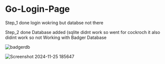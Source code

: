 # Go-Login-Page
Step_1 done login wokring but databse not there 

Step_2 done Database added (sqlite didnt work so went for cockroch it also didint work so not Working with 
Badger Database 

![badgerdb](https://github.com/user-attachments/assets/9affc63d-456c-4475-99fc-7654bb34eaa2)

![Screenshot 2024-11-25 185647](https://github.com/user-attachments/assets/5b3a5a81-e962-475a-a918-f5fc7774336f)

